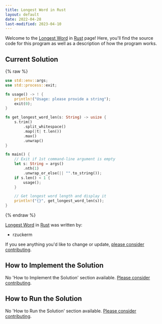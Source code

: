 ```yaml
---
title: Longest Word in Rust
layout: default
date: 2022-04-28
last-modified: 2023-04-10
---
```


Welcome to the [Longest Word](https://sampleprograms.io/projects/longest-word) in [Rust](https://sampleprograms.io/languages/rust) page! Here, you'll find the source code for this program as well as a description of how the program works.

## Current Solution

{% raw %}

```rust
use std::env::args;
use std::process::exit;

fn usage() -> ! {
    println!("Usage: please provide a string");
    exit(0);
}

fn get_longest_word_len(s: String) -> usize {
    s.trim()
        .split_whitespace()
        .map(|t| t.len())
        .max()
        .unwrap()
}

fn main() {
    // Exit if 1st command-line argument is empty
    let s: String = args()
        .nth(1)
        .unwrap_or_else(|| "".to_string());
    if s.len() < 1 {
        usage();
    }

    // Get longest word length and display it
    println!("{}", get_longest_word_len(s));
}
```

{% endraw %}

[Longest Word](https://sampleprograms.io/projects/longest-word) in [Rust](https://sampleprograms.io/languages/rust) was written by:

- rzuckerm

If you see anything you'd like to change or update, [please consider contributing](https://github.com/TheRenegadeCoder/sample-programs).

## How to Implement the Solution

No 'How to Implement the Solution' section available. [Please consider contributing](https://github.com/TheRenegadeCoder/sample-programs-website).

## How to Run the Solution

No 'How to Run the Solution' section available. [Please consider contributing](https://github.com/TheRenegadeCoder/sample-programs-website).